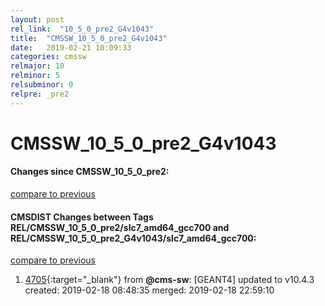 ```yaml
---
layout: post
rel_link:  "10_5_0_pre2_G4v1043"
title:  "CMSSW_10_5_0_pre2_G4v1043"
date:   2019-02-21 10:09:33
categories: cmssw
relmajor: 10
relminor: 5
relsubminor: 0
relpre: _pre2
---
```


# CMSSW_10_5_0_pre2_G4v1043
#### Changes since CMSSW_10_5_0_pre2:
[compare to previous](https://github.com/cms-sw/cmssw/compare/CMSSW_10_5_0_pre2...CMSSW_10_5_0_pre2_G4v1043)



#### CMSDIST Changes between Tags REL/CMSSW_10_5_0_pre2/slc7_amd64_gcc700 and REL/CMSSW_10_5_0_pre2_G4v1043/slc7_amd64_gcc700:
[compare to previous](https://github.com/cms-sw/cmsdist/compare/REL/CMSSW_10_5_0_pre2/slc7_amd64_gcc700...REL/CMSSW_10_5_0_pre2_G4v1043/slc7_amd64_gcc700)



1. [4705](http://github.com/cms-sw/cmsdist/pull/4705){:target="_blank"}  from **@cms-sw**: [GEANT4] updated to v10.4.3 created: 2019-02-18 08:48:35 merged: 2019-02-18 22:59:10
